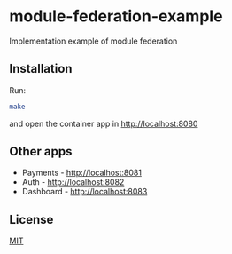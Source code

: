 # module-federation-example

Implementation example of module federation

## Installation

Run:

```bash
make
```

and open the container app in [http://localhost:8080](http://localhost:8080)


## Other apps

- Payments - [http://localhost:8081](http://localhost:8081)
- Auth - [http://localhost:8082](http://localhost:8082)
- Dashboard - [http://localhost:8083](http://localhost:8083)

## License
[MIT](https://choosealicense.com/licenses/mit/)
